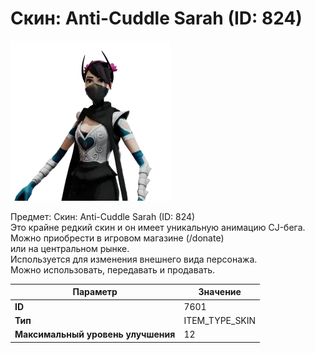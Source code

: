 # Скин: Anti-Cuddle Sarah (ID: 824)

![Item Image](../img/7601.webp?raw=true)

Предмет: Скин: Anti-Cuddle Sarah (ID: 824)<br>Это крайне редкий скин и он имеет уникальную анимацию CJ-бега.<br>Можно приобрести в игровом магазине (/donate)<br>или на центральном рынке.<br>Используется для изменения внешнего вида персонажа.<br>Можно использовать, передавать и продавать.


| Параметр | Значение |
|----------|----------|
| **ID** | 7601 |
| **Тип** | ITEM_TYPE_SKIN |
| **Максимальный уровень улучшения** | 12 |

